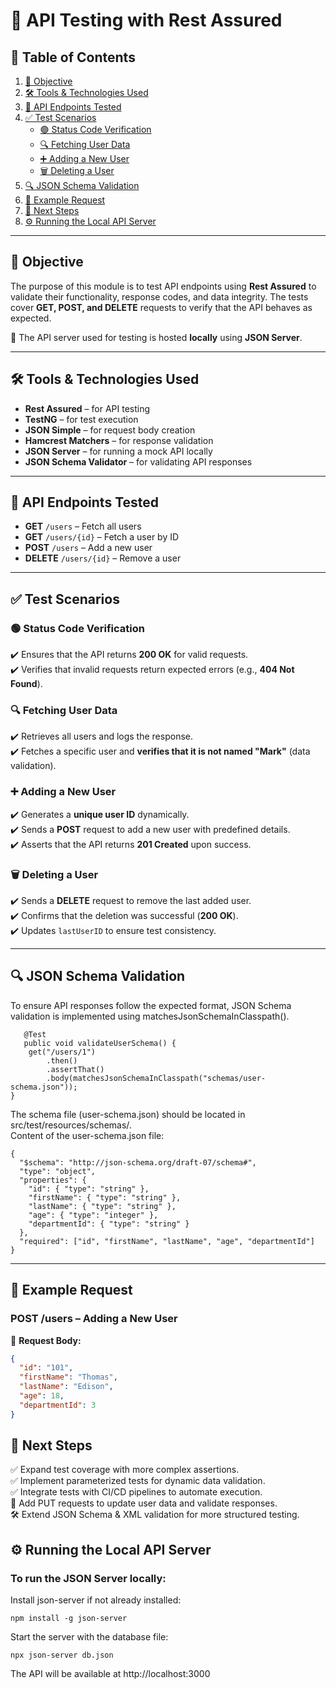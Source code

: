 # 📌 API Testing with Rest Assured  

## 📑 Table of Contents  

1. [🎯 Objective](#-objective)  
2. [🛠 Tools & Technologies Used](#-tools--technologies-used)  
3. [🔗 API Endpoints Tested](#-api-endpoints-tested)  
4. [✅ Test Scenarios](#-test-scenarios)  
   - [🟢 Status Code Verification](#-status-code-verification)  
   - [🔍 Fetching User Data](#-fetching-user-data)  
   - [➕ Adding a New User](#-adding-a-new-user)  
   - [🗑 Deleting a User](#-deleting-a-user)  
5. [🔍 JSON Schema Validation](#-json-schema-validation) 
6. [📌 Example Request](#-example-request)  
7. [🚀 Next Steps](#-next-steps)  
8. [⚙️ Running the Local API Server](#️-running-the-local-api-server)  

---

## 🎯 Objective  
The purpose of this module is to test API endpoints using **Rest Assured** to validate their functionality, response codes, and data integrity. The tests cover **GET, POST, and DELETE** requests to verify that the API behaves as expected.  

🚀 The API server used for testing is hosted **locally** using **JSON Server**.  

---

## 🛠 Tools & Technologies Used  
- **Rest Assured** – for API testing  
- **TestNG** – for test execution  
- **JSON Simple** – for request body creation  
- **Hamcrest Matchers** – for response validation  
- **JSON Server** – for running a mock API locally
- **JSON Schema Validator** – for validating API responses  

---

## 🔗 API Endpoints Tested  
- **GET** `/users` – Fetch all users  
- **GET** `/users/{id}` – Fetch a user by ID  
- **POST** `/users` – Add a new user  
- **DELETE** `/users/{id}` – Remove a user  

---

## ✅ Test Scenarios  

### 🟢 Status Code Verification  
✔️ Ensures that the API returns **200 OK** for valid requests.  
✔️ Verifies that invalid requests return expected errors (e.g., **404 Not Found**).  

### 🔍 Fetching User Data  
✔️ Retrieves all users and logs the response.  
✔️ Fetches a specific user and **verifies that it is not named "Mark"** (data validation).  

### ➕ Adding a New User  
✔️ Generates a **unique user ID** dynamically.  
✔️ Sends a **POST** request to add a new user with predefined details.  
✔️ Asserts that the API returns **201 Created** upon success.  

### 🗑 Deleting a User  
✔️ Sends a **DELETE** request to remove the last added user.  
✔️ Confirms that the deletion was successful (**200 OK**).  
✔️ Updates `lastUserID` to ensure test consistency.  

---
## 🔍 JSON Schema Validation
To ensure API responses follow the expected format, JSON Schema validation is implemented using matchesJsonSchemaInClasspath().  
```
   @Test
   public void validateUserSchema() {
    get("/users/1")
        .then()
        .assertThat()
        .body(matchesJsonSchemaInClasspath("schemas/user-schema.json"));
}
```
The schema file (user-schema.json) should be located in src/test/resources/schemas/.   
Content of the user-schema.json file:  
```
{
  "$schema": "http://json-schema.org/draft-07/schema#",
  "type": "object",
  "properties": {
    "id": { "type": "string" },
    "firstName": { "type": "string" },
    "lastName": { "type": "string" },
    "age": { "type": "integer" },
    "departmentId": { "type": "string" }
  },
  "required": ["id", "firstName", "lastName", "age", "departmentId"]
}

```


---
## 📌 Example Request
### **POST /users – Adding a New User**  

📩 **Request Body:**  
```json
{
  "id": "101",
  "firstName": "Thomas",
  "lastName": "Edison",
  "age": 18,
  "departmentId": 3
}
```
## 🚀 Next Steps  

✅ Expand test coverage with more complex assertions.  
✅ Implement parameterized tests for dynamic data validation.  
✅ Integrate tests with CI/CD pipelines to automate execution.  
🔄 Add PUT requests to update user data and validate responses.  
🛠 Extend JSON Schema & XML validation for more structured testing.  


## ⚙️ Running the Local API Server  

### To run the JSON Server locally:

Install json-server if not already installed:

    npm install -g json-server

Start the server with the database file:

    npx json-server db.json

The API will be available at http://localhost:3000
